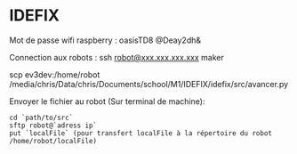 # IDEFIX

Mot de passe wifi raspberry :
    oasisTD8
    @Deay2dh&
    
Connection aux robots :
	ssh robot@xxx.xxx.xxx.xxx
	maker

scp ev3dev:/home/robot /media/chris/Data/chris/Documents/school/M1/IDEFIX/idefix/src/avancer.py

Envoyer le fichier au robot (Sur terminal de machine):

    cd `path/to/src`
    sftp robot@`adress ip`
    put `localFile` (pour transfert localFile à la répertoire du robot /home/robot/localFile)
    